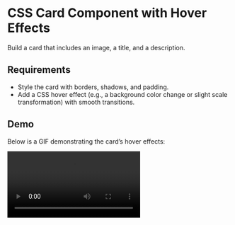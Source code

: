 # CSS Card Component with Hover Effects

Build a card that includes an image, a title, and a description.

## Requirements
- Style the card with borders, shadows, and padding.
- Add a CSS hover effect (e.g., a background color change or slight scale transformation) with smooth transitions.

## Demo
Below is a GIF demonstrating the card’s hover effects:

![Card Hover Demo](output/demo.mp4)